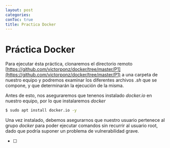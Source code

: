 ```yaml
---
layout: post
categories: 
conToc: true
title: Practica Docker
---
```





# Práctica Docker

Para ejecutar ésta práctica, clonaremos el directorio remoto   [https://github.com/victorponz/docker/tree/master/P1](https://github.com/victorponz/docker/tree/master/P1)  a una carpeta de nuestro equipo y podremos examinar los diferentes archivos _.sh_ que se compone, y que determinarán la ejecución de la misma.

Antes de esto, nos aseguraremos que tenenos instalado _docker.io_ en nuestro equipo, por lo que instalaremos _docker_

```bash
$ sudo apt install docker.io -y
```

Una vez instalado, debemos asegurarnos que nuestro usuario pertenece al grupo _docker_ para poder ejecutar comandos sin recurrir al usuario root, dado que podría suponer un problema de vulnerabilidad grave.

- [ ] 